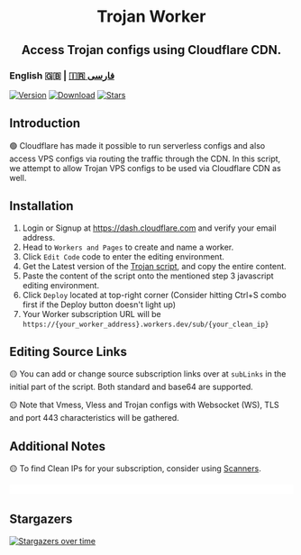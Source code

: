 <h1 align="center">
  Trojan Worker
</h1>

<h2 align="center">
Access Trojan configs using Cloudflare CDN.
  <h3>
    English 🇬🇧 | <a href="README_FA.md">🇮🇷 فارسی</a>
  </h3> 
</h2>

[![Version](https://img.shields.io/github/v/release/surfboardv2ray/Trojan-worker?label=Version&color=blue)](https://github.com/surfboardv2ray/Trojan-worker/releases/latest)
[![Download](https://img.shields.io/github/downloads/surfboardv2ray/Trojan-worker/total?label=Downloads)](https://github.com/surfboardv2ray/Trojan-worker/releases/latest)
[![Stars](https://img.shields.io/github/stars/surfboardv2ray/Trojan-worker?style=flat&label=Stars&color=tomato
)](https://github.com/surfboardv2ray/Trojan-worker)

## Introduction
🟢 Cloudflare has made it possible to run serverless configs and also access VPS configs via routing the traffic through the CDN.
In this script, we attempt to allow Trojan VPS configs to be used via Cloudflare CDN as well.

## Installation
1. Login or Signup at https://dash.cloudflare.com and verify your email address.
2. Head to `Workers and Pages` to create and name a worker.
3. Click `Edit Code` code to enter the editing environment.
4. Get the Latest version of the [Trojan script](https://github.com/Surfboardv2ray/Trojan-worker/releases/latest/download/worker.js), and copy the entire content.
5. Paste the content of the script onto the mentioned step 3 javascript editing environment.
6. Click `Deploy` located at top-right corner (Consider hitting Ctrl+S combo first if the Deploy button doesn't light up)
7. Your Worker subscription URL will be `https://{your_worker_address}.workers.dev/sub/{your_clean_ip}`

## Editing Source Links
🟡 You can add or change source subscription links over at `subLinks` in the initial part of the script. Both standard and base64 are supported.

🟡 Note that Vmess, Vless and Trojan configs with Websocket (WS), TLS and port 443 characteristics will be gathered.

## Additional Notes
🟡 To find Clean IPs for your subscription, consider using [Scanners](https://ircf.space/scanner.html).

![0](./assets/redline.gif)
## Stargazers
[![Stargazers over time](https://starchart.cc/Surfboardv2ray/Trojan-worker.svg?variant=adaptive)](https://starchart.cc/Surfboardv2ray/Trojan-worker)
